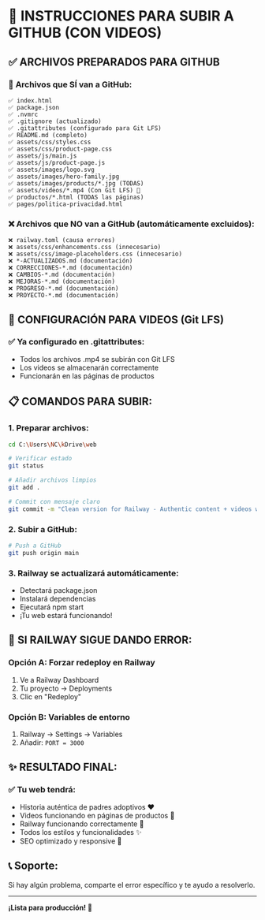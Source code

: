 # 🚀 INSTRUCCIONES PARA SUBIR A GITHUB (CON VIDEOS)

## ✅ ARCHIVOS PREPARADOS PARA GITHUB

### 📁 **Archivos que SÍ van a GitHub:**
```
✅ index.html
✅ package.json  
✅ .nvmrc
✅ .gitignore (actualizado)
✅ .gitattributes (configurado para Git LFS)
✅ README.md (completo)
✅ assets/css/styles.css
✅ assets/css/product-page.css  
✅ assets/js/main.js
✅ assets/js/product-page.js
✅ assets/images/logo.svg
✅ assets/images/hero-family.jpg
✅ assets/images/products/*.jpg (TODAS)
✅ assets/videos/*.mp4 (Con Git LFS) 🎥
✅ productos/*.html (TODAS las páginas)
✅ pages/politica-privacidad.html
```

### ❌ **Archivos que NO van a GitHub (automáticamente excluidos):**
```
❌ railway.toml (causa errores)
❌ assets/css/enhancements.css (innecesario)
❌ assets/css/image-placeholders.css (innecesario)
❌ *-ACTUALIZADOS.md (documentación)
❌ CORRECCIONES-*.md (documentación)
❌ CAMBIOS-*.md (documentación)
❌ MEJORAS-*.md (documentación)
❌ PROGRESO-*.md (documentación)
❌ PROYECTO-*.md (documentación)
```

## 🎥 **CONFIGURACIÓN PARA VIDEOS (Git LFS)**

### ✅ **Ya configurado en .gitattributes:**
- Todos los archivos .mp4 se subirán con Git LFS
- Los videos se almacenarán correctamente
- Funcionarán en las páginas de productos

## 📋 **COMANDOS PARA SUBIR:**

### 1. **Preparar archivos:**
```bash
cd C:\Users\NC\kDrive\web

# Verificar estado
git status

# Añadir archivos limpios
git add .

# Commit con mensaje claro
git commit -m "Clean version for Railway - Authentic content + videos with LFS"
```

### 2. **Subir a GitHub:**
```bash
# Push a GitHub
git push origin main
```

### 3. **Railway se actualizará automáticamente:**
- Detectará package.json
- Instalará dependencias
- Ejecutará npm start
- ¡Tu web estará funcionando!

## 🔧 **SI RAILWAY SIGUE DANDO ERROR:**

### Opción A: Forzar redeploy en Railway
1. Ve a Railway Dashboard
2. Tu proyecto → Deployments
3. Clic en "Redeploy"

### Opción B: Variables de entorno
1. Railway → Settings → Variables
2. Añadir: `PORT = 3000`

## ✨ **RESULTADO FINAL:**

### ✅ **Tu web tendrá:**
- Historia auténtica de padres adoptivos ❤️
- Videos funcionando en páginas de productos 🎥
- Railway funcionando correctamente 🚀
- Todos los estilos y funcionalidades ✨
- SEO optimizado y responsive 📱

## 📞 **Soporte:**
Si hay algún problema, comparte el error específico y te ayudo a resolverlo.

---
**¡Lista para producción! 🎉**
